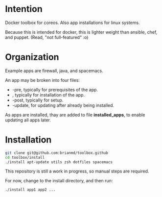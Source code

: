 # Intention

Docker toolbox for coreos. Also app installations for linux systems.

Because this is intended for docker, this is lighter weight than ansible,
chef, and puppet. (Read, "not full-featured" :o)

# Organization

Example apps are firewall, java, and spacemacs.

An app may be broken into four files:
* <appname>-pre, typically for prerequisites of the app.
* <appname>, typically for installation of the app.
* <appname>-post, typically for setup.
* <appname>-update, for updating after already being installed.

As apps are installed, thay are added to file **installed_apps**,
to enable updating all apps later.

# Installation

```sh
git clone git@github.com:brianmd/toolbox.github
cd toolbox/install
./install apt-update utils zsh dotfiles spacemacs
```

This repository is still a work in progress, so manual steps are required.

For now, change to the install directory, and then run:
```sh
./install app1 app2 ...
```

